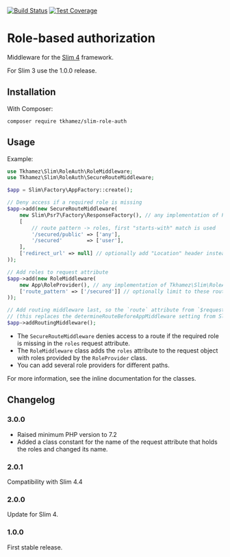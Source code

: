 [![Build Status](https://api.travis-ci.org/tkhamez/slim-role-auth.svg?branch=master)](https://travis-ci.org/tkhamez/slim-role-auth)
[![Test Coverage](https://api.codeclimate.com/v1/badges/72e1c7e619d44ccd001b/test_coverage)](https://codeclimate.com/github/tkhamez/slim-role-auth/test_coverage)

# Role-based authorization

Middleware for the [Slim 4](http://www.slimframework.com/) framework.

For Slim 3 use the 1.0.0 release.

## Installation

With Composer:

```
composer require tkhamez/slim-role-auth
```

## Usage

Example:

```php
use Tkhamez\Slim\RoleAuth\RoleMiddleware;
use Tkhamez\Slim\RoleAuth\SecureRouteMiddleware;

$app = Slim\Factory\AppFactory::create();

// Deny access if a required role is missing
$app->add(new SecureRouteMiddleware(
    new Slim\Psr7\Factory\ResponseFactory(), // any implementation of Psr\Http\Message\ResponseFactoryInterface
    [
        // route pattern -> roles, first "starts-with" match is used
        '/secured/public' => ['any'],
        '/secured'        => ['user'],
    ],
    ['redirect_url' => null] // optionally add "Location" header instead of 403 status code
));

// Add roles to request attribute
$app->add(new RoleMiddleware(
    new App\RoleProvider(), // any implementation of Tkhamez\Slim\RoleAuth\RoleProviderInterface
    ['route_pattern' => ['/secured']] // optionally limit to these routes
));

// Add routing middleware last, so the `route` attribute from `$request` is available
// (this replaces the determineRouteBeforeAppMiddleware setting from Slim 3).
$app->addRoutingMiddleware();
```

- The `SecureRouteMiddleware` denies access to a route if the required role is missing in the `roles` 
  request attribute.
- The `RoleMiddleware` class adds the `roles` attribute to the request object with roles provided by the 
  `RoleProvider` class.
- You can add several role providers for different paths.

For more information, see the inline documentation for the classes.

## Changelog

### 3.0.0

- Raised minimum PHP version to 7.2
- Added a class constant for the name of the request attribute that holds the roles and changed its name.

### 2.0.1

Compatibility with Slim 4.4

### 2.0.0

Update for Slim 4.

### 1.0.0

First stable release.
